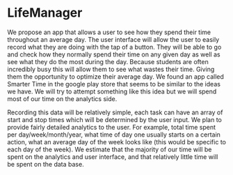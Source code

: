 # LifeManager

We propose an app that allows a user to see how they spend their time throughout an average day. The user interface will allow the user to easily record what they are doing with the tap of a button. They will be able to go and check how they normally spend their time on any given day as well as see what they do the most during the day. Because students are often incredibly busy this will allow them to see what wastes their time. Giving them the opportunity to optimize their average day. We found an app called Smarter Time in the google play store that seems to be similar to the ideas we have. We will try to attempt something like this idea but we will spend most of our time on the analytics side.

Recording this data will be relatively simple, each task can have an array of start and stop times which will be determined by the user input. We plan to provide fairly detailed analytics to the user. For example, total time spent per day/week/month/year, what time of day one usually starts on a certain action, what an average day of the week looks like (this would be specific to each day of the week). We estimate that the majority of our time will be spent on the analytics and user interface, and that relatively little time will be spent on the data base.
